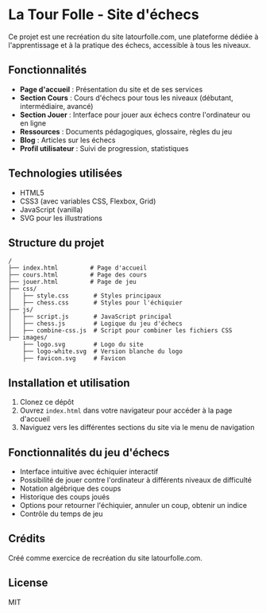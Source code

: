# La Tour Folle - Site d'échecs

Ce projet est une recréation du site latourfolle.com, une plateforme dédiée à l'apprentissage et à la pratique des échecs, accessible à tous les niveaux.

## Fonctionnalités

- **Page d'accueil** : Présentation du site et de ses services
- **Section Cours** : Cours d'échecs pour tous les niveaux (débutant, intermédiaire, avancé)
- **Section Jouer** : Interface pour jouer aux échecs contre l'ordinateur ou en ligne
- **Ressources** : Documents pédagogiques, glossaire, règles du jeu
- **Blog** : Articles sur les échecs
- **Profil utilisateur** : Suivi de progression, statistiques

## Technologies utilisées

- HTML5
- CSS3 (avec variables CSS, Flexbox, Grid)
- JavaScript (vanilla)
- SVG pour les illustrations

## Structure du projet

```
/
├── index.html         # Page d'accueil
├── cours.html         # Page des cours
├── jouer.html         # Page de jeu
├── css/
│   ├── style.css       # Styles principaux
│   ├── chess.css       # Styles pour l'échiquier
├── js/
│   ├── script.js       # JavaScript principal
│   ├── chess.js        # Logique du jeu d'échecs
│   ├── combine-css.js  # Script pour combiner les fichiers CSS
├── images/
    ├── logo.svg        # Logo du site
    ├── logo-white.svg  # Version blanche du logo
    ├── favicon.svg     # Favicon
```

## Installation et utilisation

1. Clonez ce dépôt
2. Ouvrez `index.html` dans votre navigateur pour accéder à la page d'accueil
3. Naviguez vers les différentes sections du site via le menu de navigation

## Fonctionnalités du jeu d'échecs

- Interface intuitive avec échiquier interactif
- Possibilité de jouer contre l'ordinateur à différents niveaux de difficulté
- Notation algébrique des coups
- Historique des coups joués
- Options pour retourner l'échiquier, annuler un coup, obtenir un indice
- Contrôle du temps de jeu

## Crédits

Créé comme exercice de recréation du site latourfolle.com.

## License

MIT
